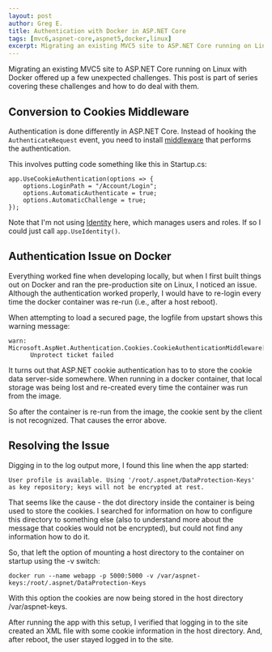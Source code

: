 ```yaml
---
layout: post
author: Greg E.
title: Authentication with Docker in ASP.NET Core
tags: [mvc6,aspnet-core,aspnet5,docker,linux]
excerpt: Migrating an existing MVC5 site to ASP.NET Core running on Linux with Docker offered up a few unexpected challenges. This post is part of series covering these challenges and how to do deal with them.
---
```

Migrating an existing MVC5 site to ASP.NET Core running on Linux with Docker offered up a few unexpected challenges. This post is part of series covering these challenges and how to do deal with them.

## Conversion to Cookies Middleware

Authentication is done differently in ASP.NET Core. Instead of hooking the `AuthenticateRequest` event, you need to install [middleware](http://docs.asp.net/en/latest/fundamentals/middleware.html) that performs the authentication.

This involves putting code something like this in Startup.cs:

    app.UseCookieAuthentication(options => {
        options.LoginPath = "/Account/Login";
        options.AutomaticAuthenticate = true;
        options.AutomaticChallenge = true;
    });

Note that I'm not using [Identity](https://github.com/aspnet/Identity) here, which manages users and roles. If so I could just call `app.UseIdentity()`.

## Authentication Issue on Docker

Everything worked fine when developing locally, but when I first built things out on Docker and ran the pre-production site on Linux, I noticed an issue. Although the authentication worked properly, I would have to re-login every time the docker container was re-run (i.e., after a host reboot).

When attempting to load a secured page, the logfile from upstart shows this warning message:

    warn: Microsoft.AspNet.Authentication.Cookies.CookieAuthenticationMiddleware[0]
          Unprotect ticket failed

It turns out that ASP.NET cookie authentication has to to store the cookie data server-side somewhere. When running in a docker container, that local storage was being lost and re-created every time the container was run from the image. 

So after the container is re-run from the image, the cookie sent by the client is not recognized. That causes the error above.

## Resolving the Issue

Digging in to the log output more, I found this line when the app started:

    User profile is available. Using '/root/.aspnet/DataProtection-Keys' as key repository; keys will not be encrypted at rest.

That seems like the cause - the dot directory inside the container is being used to store the cookies. I searched for information on how to configure this directory to something else (also to understand more about the message that cookies would not be encrypted), but could not find any information how to do it.  

So, that left the option of mounting a host directory to the container on startup using the -v switch:

    docker run --name webapp -p 5000:5000 -v /var/aspnet-keys:/root/.aspnet/DataProtection-Keys

With this option the cookies are now being stored in the host directory /var/aspnet-keys. 

After running the app with this setup, I verified that logging in to the site created an XML file with some cookie information in the host directory. And, after reboot, the user stayed logged in to the site.

 